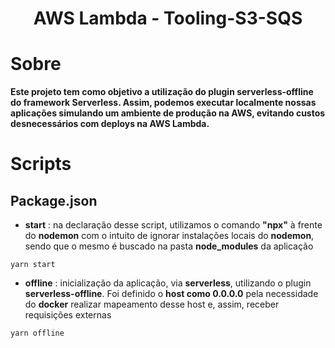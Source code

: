 <h1 align="center">AWS Lambda - Tooling-S3-SQS</h1>

# Sobre
**Este projeto tem como objetivo a utilização do plugin serverless-offline do framework Serverless. Assim, podemos executar localmente nossas aplicações simulando um ambiente de produção na AWS, evitando custos desnecessários com deploys na AWS Lambda.**

# Scripts
## Package.json
- **start** 
: na declaração desse script, utilizamos o comando **"npx"** à frente do **nodemon** com o intuito de ignorar instalações locais do **nodemon**, sendo que o mesmo é buscado na pasta **node_modules** da aplicação
```
yarn start
```
- **offline**
: inicialização da aplicação, via **serverless**, utilizando o plugin **serverless-offline**. Foi definido o **host como 0.0.0.0** pela necessidade do **docker** realizar mapeamento desse host e, assim, receber requisições externas
```
yarn offline
```